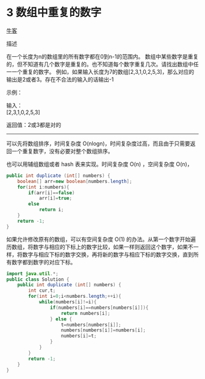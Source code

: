 # 3 数组中重复的数字

[牛客](https://www.nowcoder.com/practice/6fe361ede7e54db1b84adc81d09d8524)

描述

在一个长度为n的数组里的所有数字都在0到n-1的范围内。 数组中某些数字是重复的，但不知道有几个数字是重复的。也不知道每个数字重复几次。请找出数组中任一一个重复的数字。 例如，如果输入长度为7的数组[2,3,1,0,2,5,3]，那么对应的输出是2或者3。存在不合法的输入的话输出-1

示例：

输入：  
[2,3,1,0,2,5,3]

返回值：2或3都是对的 

---

可以先将数组排序，时间复杂度 O(nlogn)，时间复杂度过高，而且由于只需要返回一个重复数字，没有必要对整个数组排序。

也可以用辅组数组或者 hash 表来实现。时间复杂度 O(n) ，空间复杂度 O(n)，

~~~java
public int duplicate (int[] numbers) {
    boolean[] arr=new boolean[numbers.length];
    for(int i:numbers){
        if(arr[i]==false)
            arr[i]=true;
        else
            return i;
    }
    return -1;
}
~~~

如果允许修改原有的数组，可以有空间复杂度 O(1) 的办法。从第一个数字开始遍历数组，将数字与相应的下标上的数字比较，如果一样则返回这个数字，如果不一样，将数字与相应下标的数字交换，再将新的数字与相应下标的数字交换，直到所有数字都到数字的对应下标。

~~~java
import java.util.*;
public class Solution {
    public int duplicate (int[] numbers) {
        int cur,t;
        for(int i=0;i<numbers.length;++i){
            while(numbers[i]!=i){
                if(numbers[i]==numbers[numbers[i]]){
                    return numbers[i];
                } else {
                    t=numbers[numbers[i]];
                    numbers[numbers[i]]=numbers[i];
                    numbers[i]=t;
                }
            }
        }
        return -1;
    }
}
~~~
